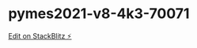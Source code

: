 # pymes2021-v8-4k3-70071

[Edit on StackBlitz ⚡️](https://stackblitz.com/edit/pymes2021-v8-4k3-70071)